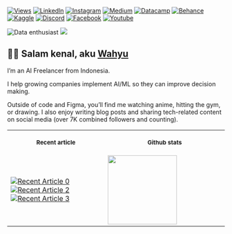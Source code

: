 [![Views](https://komarev.com/ghpvc/?username=wahyudesu&label=Profile%20views&color=0A66C2&style=flat)]()
[![Linkedln](https://img.shields.io/badge/LinkedIn-0A66C2?style=flat&logo=linkedin&logoColor=white)](https://www.linkedin.com/in/bitliu/)
[![Instagram](https://img.shields.io/badge/Instagram-E4405F?style=flat&logo=instagram&logoColor=white)](https://www.instagram.com/wahyuikbal_m)
[![Medium](https://img.shields.io/badge/Medium-2b3849?style=flat&logo=medium&logoColor=white)](https://medium.com/@wahyuikbal)
[![Datacamp](https://img.shields.io/badge/Datacamp-03ed61?style=flat&logo=datacamp&logoColor=white)](https://www.datacamp.com/portfolio/wahyuikbalmaulana)
[![Behance](https://img.shields.io/badge/Behance-1769ff?style=flat&logo=behance&logoColor=white)](https://www.behance.net/wahyuikbalmaulana)
[![Kaggle](https://img.shields.io/badge/Kaggle-20BEFF?style=flat&logo=kaggle&logoColor=white)](https://www.kaggle.com/wahyuikbalmaulana)
[![Discord](https://img.shields.io/badge/Discord-5865F2?style=flat&logo=discord&logoColor=white)](https://discordapp.com/user/932871555304800318)
[![Facebook](https://img.shields.io/badge/Facebook-0866FF?style=flat&logo=facebook&logoColor=white)](https://www.facebook.com/whyikbalmaulana/)
[![Youtube](https://img.shields.io/badge/YouTube-DC322F?style=flat&logo=youtube&logoColor=white)](https://www.youtube.com/wahyuikbalmaulana/)

![Data enthusiast](https://images.datacamp.com/image/upload/f_auto,q_auto:best/v1610040100/Linkedin_Cover_-_Data_Enthusiast_qgfd0z.png)
<img src="https://user-images.githubusercontent.com/73097560/115834477-dbab4500-a447-11eb-908a-139a6edaec5c.gif">

## 👋🏼 Salam kenal, aku [Wahyu](https://www.wahyuikbal.web.id)

I’m an AI Freelancer from Indonesia.

I help growing companies implement AI/ML so they can improve decision making.

Outside of code and Figma, you’ll find me watching anime, hitting the gym, or drawing. I also enjoy writing blog posts and sharing tech-related content on social media (over 7K combined followers and counting).

<table>
<tr>
<th align="center">
<img width="420">
<p> 
<small>
Recent article
</small>
</p>
</th>
<th align="center">
<img width="400">
<p> 
<small>
Github stats
</small>
</p>
</th>
</tr>
<tr>
<td>

<a target="_blank" href="https://github-readme-medium-recent-article.vercel.app/medium/@wahyuikbal/0">
  <img src="https://github-readme-medium-recent-article.vercel.app/medium/@wahyuikbal/0" alt="Recent Article 0">
</a>
<br/>
<a target="_blank" href="https://github-readme-medium-recent-article.vercel.app/medium/@wahyuikbal/2">
  <img src="https://github-readme-medium-recent-article.vercel.app/medium/@wahyuikbal/2" alt="Recent Article 2">
</a>
<br/>
<a target="_blank" href="https://github-readme-medium-recent-article.vercel.app/medium/@wahyuikbal/3">
  <img src="https://github-readme-medium-recent-article.vercel.app/medium/@wahyuikbal/3" alt="Recent Article 3">
</a>
</td>
<td>
<img height="160em" src="https://github-readme-stats-eight-theta.vercel.app/api?username=wahyudesu&show_icons=false&theme=dark&include_all_commits=true&count_private=true&layout=compact"/>
</td>
</tr>
</table>
